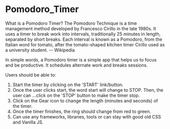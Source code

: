 # Pomodoro_Timer

What is a Pomodoro Timer?
The Pomodoro Technique is a time management method developed by Francesco Cirillo in the late 1980s. It uses a timer to break work into intervals, traditionally 25 minutes in length, separated by short breaks. Each interval is known as a Pomodoro, from the Italian word for tomato, after the tomato-shaped kitchen timer Cirillo used as a university student. -- Wikipedia


In simple words, a Pomodoro timer is a simple app that helps us to focus and be productive. It schedules alternate work and breaks sessions.


Users should be able to:

1) Start the timer by clicking on the 'START' link/button.
2) Once the user clicks start, the word start will change to STOP. Then, the user can ...click on the 'STOP' button to make the timer stop.
3) Click on the Gear icon to change the length (minutes and seconds) of the timer.
4) Once the timer finishes, the ring should change from red to green.
5) Can use any frameworks, libraries, tools or can stay with good old CSS and Vanilla JS.




